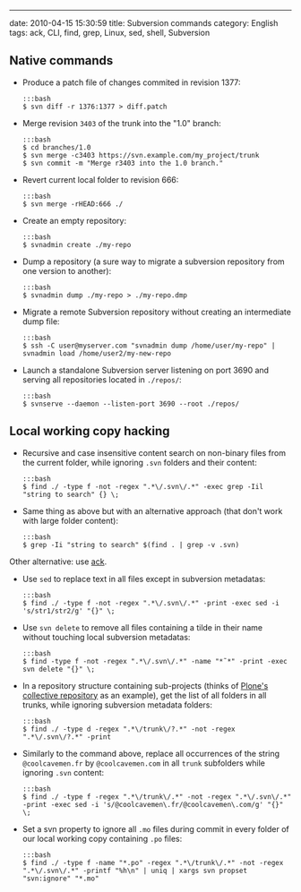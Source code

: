 ---
date: 2010-04-15 15:30:59
title: Subversion commands
category: English
tags: ack, CLI, find, grep, Linux, sed, shell, Subversion

## Native commands

  * Produce a patch file of changes commited in revision 1377:

        :::bash
        $ svn diff -r 1376:1377 > diff.patch

  * Merge revision `3403` of the trunk into the "1.0" branch:

        :::bash
        $ cd branches/1.0
        $ svn merge -c3403 https://svn.example.com/my_project/trunk
        $ svn commit -m "Merge r3403 into the 1.0 branch."

  * Revert current local folder to revision 666:

        :::bash
        $ svn merge -rHEAD:666 ./

  * Create an empty repository:

        :::bash
        $ svnadmin create ./my-repo

  * Dump a repository (a sure way to migrate a subversion repository from one version to another):

        :::bash
        $ svnadmin dump ./my-repo > ./my-repo.dmp

  * Migrate a remote Subversion repository without creating an intermediate dump file:

        :::bash
        $ ssh -C user@myserver.com "svnadmin dump /home/user/my-repo" | svnadmin load /home/user2/my-new-repo

  * Launch a standalone Subversion server listening on port 3690 and serving all repositories located in `./repos/`:

        :::bash
        $ svnserve --daemon --listen-port 3690 --root ./repos/

## Local working copy hacking

  * Recursive and case insensitive content search on non-binary files from the current folder, while ignoring `.svn` folders and their content:

        :::bash
        $ find ./ -type f -not -regex ".*\/.svn\/.*" -exec grep -Iil "string to search" {} \;

  * Same thing as above but with an alternative approach (that don't work with large folder content):

        :::bash
        $ grep -Ii "string to search" $(find . | grep -v .svn)

  Other alternative: use [ack](http://petdance.com/ack/).

  * Use `sed` to replace text in all files except in subversion metadatas:

        :::bash
        $ find ./ -type f -not -regex ".*\/.svn\/.*" -print -exec sed -i 's/str1/str2/g' "{}" \;

  * Use `svn delete` to remove all files containing a tilde in their name without touching local subversion metadatas:

        :::bash
        $ find -type f -not -regex ".*\/.svn\/.*" -name "*˜*" -print -exec svn delete "{}" \;

  * In a repository structure containing sub-projects (thinks of [Plone's collective repository](https://svn.plone.org/svn/collective/) as an example), get the list of all folders in all trunks, while ignoring subversion metadata folders:

        :::bash
        $ find ./ -type d -regex ".*\/trunk\/?.*" -not -regex ".*\/.svn\/?.*" -print

  * Similarly to the command above, replace all occurrences of the string `@coolcavemen.fr` by `@coolcavemen.com` in all `trunk` subfolders while ignoring `.svn` content:

        :::bash
        $ find ./ -type f -regex ".*\/trunk\/.*" -not -regex ".*\/.svn\/.*" -print -exec sed -i 's/@coolcavemen\.fr/@coolcavemen\.com/g' "{}" \;

  * Set a svn property to ignore all `.mo` files during commit in every folder of our local working copy containing `.po` files:

        :::bash
        $ find ./ -type f -name "*.po" -regex ".*\/trunk\/.*" -not -regex ".*\/.svn\/.*" -printf "%h\n" | uniq | xargs svn propset "svn:ignore" "*.mo"

